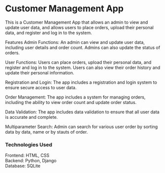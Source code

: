 # Customer Management App

This is a Customer Management App that allows an admin to view and update user data, and allows users to place orders, upload their personal data, and register and log in to the system.

Features
Admin Functions: An admin can view and update user data, including user details and order count. Admins can also update the status of orders.

User Functions: Users can place orders, upload their personal data, and register and log in to the system. Users can also view their order history and update their personal information.

Registration and Login: The app includes a registration and login system to ensure secure access to user data.

Order Management: The app includes a system for managing orders, including the ability to view order count and update order status.

Data Validation: The app includes data validation to ensure that all user data is accurate and complete.

Multiparameter Search: Admin can search for various user order by sorting data by data, name or by stauts of order.

<h3>Technologies Used</h3>
Frontend: HTML, CSS<br>
Backend: Python, Django<br>
Database: SQLite<br>
